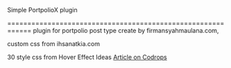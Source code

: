 Simple PortpolioX plugin

============================================================
plugin for portpolio post type create by firmansyahmaulana.com,

custom css from ihsanatkia.com

30 style css from Hover Effect Ideas
[Article on Codrops](http://tympanus.net/codrops/?p=19292)


